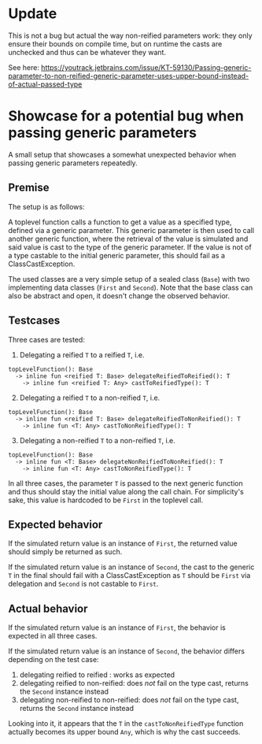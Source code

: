 # Update

This is not a bug but actual the way non-reified parameters work: they only ensure their bounds on compile time, but on runtime the casts are unchecked and thus can be whatever they want.

See here: https://youtrack.jetbrains.com/issue/KT-59130/Passing-generic-parameter-to-non-reified-generic-parameter-uses-upper-bound-instead-of-actual-passed-type

# Showcase for a potential bug when passing generic parameters

A small setup that showcases a somewhat unexpected behavior when passing generic parameters repeatedly.

## Premise

The setup is as follows:

A toplevel function calls a function to get a value as a specified type, defined via a generic parameter.
This generic parameter is then used to call another generic function, where the retrieval of the value is simulated
and said value is cast to the type of the generic parameter. If the value is not of a type castable to the initial generic
parameter, this should fail as a ClassCastException.

The used classes are a very simple setup of a sealed class (`Base`) with two implementing data classes (`First`
and `Second`). Note that the base class can also be abstract and open, it doesn't change the observed behavior.

## Testcases

Three cases are tested:

1. Delegating a reified `T` to a reified `T`, i.e.
  ```
  topLevelFunction(): Base  
    -> inline fun <reified T: Base> delegateReifiedToReified(): T  
      -> inline fun <reified T: Any> castToReifiedType(): T  
  ```

2. Delegating a reified `T` to a non-reified `T`, i.e.
```
topLevelFunction(): Base  
  -> inline fun <reified T: Base> delegateReifiedToNonReified(): T  
    -> inline fun <T: Any> castToNonReifiedType(): T  
```

3. Delegating a non-reified `T` to a non-reified `T`, i.e.
```
topLevelFunction(): Base  
  -> inline fun <T: Base> delegateNonReifiedToNonReified(): T  
    -> inline fun <T: Any> castToNonReifiedType(): T  
```

In all three cases, the parameter `T` is passed to the next generic function and thus should stay the
initial value along the call chain. For simplicity's sake, this value is hardcoded to be `First` in the
toplevel call.

## Expected behavior  

If the simulated return value is an instance of `First`, the returned value should simply be returned as such.

If the simulated return value is an instance of `Second`, the cast to the generic `T` in the final should fail
with a ClassCastException as `T` should be `First` via delegation and `Second` is not castable to `First`.

## Actual behavior

If the simulated return value is an instance of `First`, the behavior is expected in all three cases.

If the simulated return value is an instance of `Second`, the behavior differs depending on the test case:
1. delegating reified to reified : works as expected
2. delegating reified to non-reified: does *not* fail on the type cast, returns the `Second` instance instead
3. delegating non-reified to non-reified: does *not* fail on the type cast, returns the `Second` instance instead

Looking into it, it appears that the `T` in the `castToNonReifiedType` function actually becomes its upper
bound `Any`, which is why the cast succeeds.
